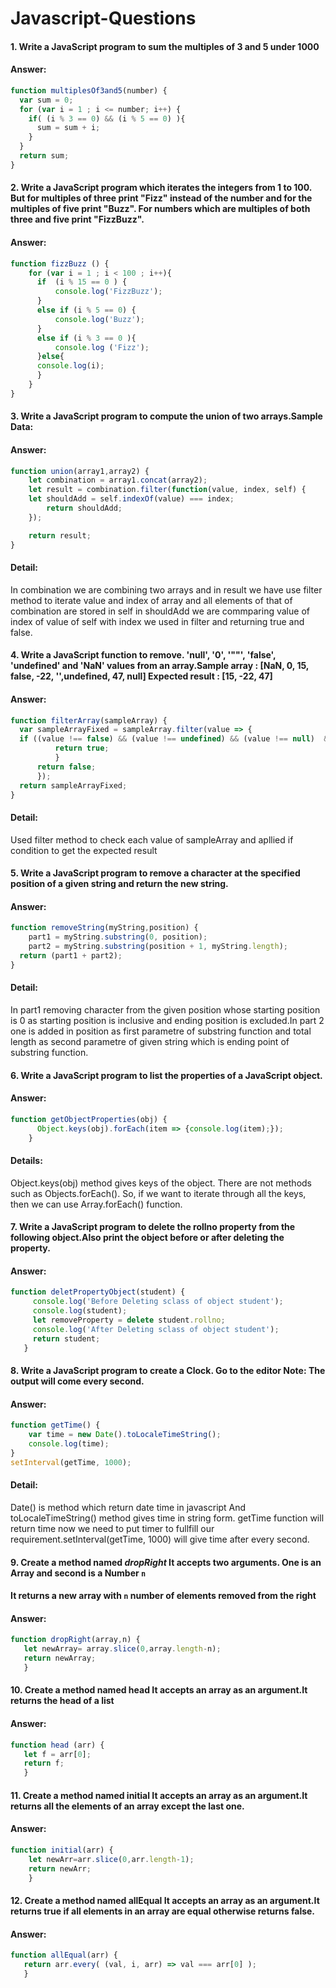 # Javascript-Questions


#### 1. Write a JavaScript program to sum the multiples of 3 and 5 under 1000
#### Answer:

```javascript
function multiplesOf3and5(number) {
  var sum = 0;
  for (var i = 1 ; i <= number; i++) {
    if( (i % 3 == 0) && (i % 5 == 0) ){
      sum = sum + i;
    }
  }
  return sum;
}
```

#### 2. Write a JavaScript program which iterates the integers from 1 to 100. But for multiples of three print "Fizz" instead of the number and for the multiples of five print "Buzz". For numbers which are multiples of both three and five print "FizzBuzz".

#### Answer:

```javascript
function fizzBuzz () {
    for (var i = 1 ; i < 100 ; i++){
      if  (i % 15 == 0 ) {
          console.log('FizzBuzz');
      } 
      else if (i % 5 == 0) {
          console.log('Buzz');
      }
      else if (i % 3 == 0 ){
          console.log ('Fizz');
      }else{
      console.log(i);
      }
    }
}  
 ```
#### 3. Write a JavaScript program to compute the union of two arrays.Sample Data:

#### Answer:

```javascript 
function union(array1,array2) { 
    let combination = array1.concat(array2);   
    let result = combination.filter(function(value, index, self) {       
    let shouldAdd = self.indexOf(value) === index;
        return shouldAdd;
    });

    return result;  
}
```
#### Detail: 
In combination we are combining two arrays and in result we have use filter method to iterate value and index of array and all elements of that of combination are stored in self in shouldAdd we are commparing value of index of value of self with index we used in filter and returning true and false.

#### 4. Write a JavaScript function to remove. 'null', '0', '""', 'false', 'undefined' and 'NaN' values from an array.Sample array : [NaN, 0, 15, false, -22, '',undefined, 47, null] Expected result : [15, -22, 47]
#### Answer:

```javascript
function filterArray(sampleArray) {  
  var sampleArrayFixed = sampleArray.filter(value => {  
  if ((value !== false) && (value !== undefined) && (value !== null)  && (value !== 0) && ((isNaN(value) && typeof value === 'number') !== true) && (value !== "")){
          return true;
          }
      return false;
      });
  return sampleArrayFixed;
}
  ```
#### Detail:
Used filter method to check each value of sampleArray and apllied if condition to get the expected result

#### 5. Write a JavaScript program to remove a character at the specified position of a given string and return the new string.

#### Answer:

```javascript
function removeString(myString,position) {
    part1 = myString.substring(0, position);   
    part2 = myString.substring(position + 1, myString.length); 
  return (part1 + part2);     
}
```
#### Detail:
In part1 removing character from the given position whose starting position is 0  as starting position is inclusive and ending position is excluded.In part 2 one is added in position as first parametre  of substring function and total length as second parametre of given string which is ending point of substring function.

#### 6. Write a JavaScript program to list the properties of a JavaScript object.

#### Answer:

```javascript
function getObjectProperties(obj) {
      Object.keys(obj).forEach(item => {console.log(item);});
    }
```
#### Details:
Object.keys(obj) method gives keys of the object.
There are not methods such as Objects.forEach().
So, if we want to iterate through all the keys, then we can use Array.forEach() function.


#### 7. Write a JavaScript program to delete the rollno property from the following object.Also print the object before or after deleting the property.

#### Answer:

```javascript
function deletPropertyObject(student) {
     console.log('Before Deleting sclass of object student');
     console.log(student);
     let removeProperty = delete student.rollno;
     console.log('After Deleting sclass of object student'); 
     return student;
   }
 ```              
#### 8. Write a JavaScript program to create a Clock. Go to the editor Note: The output will come every second.

#### Answer:

```javascript
function getTime() {
    var time = new Date().toLocaleTimeString();
    console.log(time);
}
setInterval(getTime, 1000);
 ```              
 #### Detail:
  Date() is method which return date time in javascript And toLocaleTimeString() method gives time in string form.
  getTime function will return time now we need to put timer to fullfill our requirement.setInterval(getTime, 1000)
  will give time after every second.
  
#### 9. Create a method named *dropRight* It accepts two arguments. One is an Array and second is a Number `n`
#### It returns a new array with `n` number of elements removed from the right

#### Answer:

```javascript
function dropRight(array,n) {
   let newArray= array.slice(0,array.length-n);
   return newArray;
   }
 ```
 
#### 10. Create a method named head It accepts an array as an argument.It returns the head of a list

#### Answer:

```javascript
function head (arr) {
   let f = arr[0];
   return f;
   }
 ```
 
#### 11. Create a method named initial It accepts an array as an argument.It returns all the elements of an array except the last one.

#### Answer:

```javascript
function initial(arr) {
    let newArr=arr.slice(0,arr.length-1);
    return newArr;
    }
 ```
 #### 12. Create a method named allEqual It accepts an array as an argument.It returns true if all elements in an array are equal otherwise returns false.
 
#### Answer:


```javascript
function allEqual(arr) {
   return arr.every( (val, i, arr) => val === arr[0] );
   }
 ```
